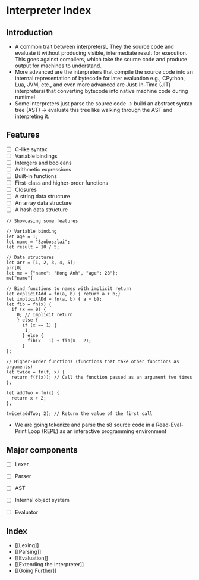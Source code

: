 # Interpreter Index

## Introduction

- A common trait between interpretersL They the source code and evaluate it  without producing visible, intermediate result for execution. This goes against compilers, which take the source code and produce output for machines to understand.
- More advanced are the interpreters that compile the source code into an internal representation of bytecode for later evaluation e.g., CPython, Lua, JVM, etc., and even more advanced are Just-In-Time (JIT) interpretersi that converting bytecode into native machine code during runtime!
- Some interpreters just parse the source code -> build an abstract syntax tree (AST) -> evaluate this tree like walking through the AST and interpreting it.

## Features

- [ ] C-like syntax
- [ ] Variable bindings
- [ ] Intergers and booleans
- [ ] Arithmetic expressions
- [ ] Built-in functions
- [ ] First-class and higher-order functions
- [ ] Closures
- [ ] A string data structure
- [ ] An array data structure
- [ ] A hash data structure

```
// Showcasing some features

// Variable binding
let age = 1;
let name = "Szoboszlai";
let result = 10 / 5;

// Data structures
let arr = [1, 2, 3, 4, 5];
arr[0]
let me = {"name": "Hong Anh", "age": 28"};
me["name"]

// Bind functions to names with implicit return
let explicitAdd = fn(a, b) { return a + b;}
let implicitADd = fn(a, b) { a + b};
let fib = fn(x) {
  if (x == 0) {
    0; // Implicit return
    } else {
      if (x == 1) {
       1;
      } else {
        fib(x - 1) + fib(x - 2);
      }
};

// Higher-order functions (functions that take other functions as arguments)
let twice = fn(f, x) {
  return f(f(x)); // Call the function passed as an argument two times
};

let addTwo = fn(x) {
  return x + 2;
};

twice(addTwo; 2); // Return the value of the first call

 ```
- We are going tokenize and parse the s8 source code in a Read-Eval-Print Loop (REPL) as an interactive programming environment

## Major components

- [ ] Lexer

- [ ] Parser

- [ ] AST

- [ ] Internal object system

- [ ] Evaluator

## Index

- [[Lexing]]
- [[Parsing]]
- [[Evaluation]]
- [[Extending the Interpreter]]
- [[Going Further]]
